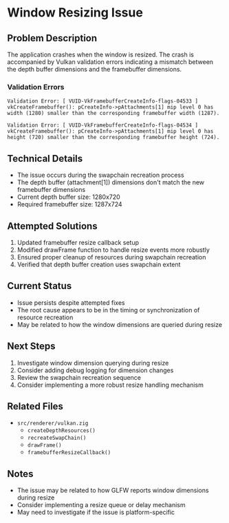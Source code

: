 # Window Resizing Issue

## Problem Description
The application crashes when the window is resized. The crash is accompanied by Vulkan validation errors indicating a mismatch between the depth buffer dimensions and the framebuffer dimensions.

### Validation Errors
```
Validation Error: [ VUID-VkFramebufferCreateInfo-flags-04533 ]
vkCreateFramebuffer(): pCreateInfo->pAttachments[1] mip level 0 has width (1280) smaller than the corresponding framebuffer width (1287).

Validation Error: [ VUID-VkFramebufferCreateInfo-flags-04534 ]
vkCreateFramebuffer(): pCreateInfo->pAttachments[1] mip level 0 has height (720) smaller than the corresponding framebuffer height (724).
```

## Technical Details
- The issue occurs during the swapchain recreation process
- The depth buffer (attachment[1]) dimensions don't match the new framebuffer dimensions
- Current depth buffer size: 1280x720
- Required framebuffer size: 1287x724

## Attempted Solutions
1. Updated framebuffer resize callback setup
2. Modified drawFrame function to handle resize events more robustly
3. Ensured proper cleanup of resources during swapchain recreation
4. Verified that depth buffer creation uses swapchain extent

## Current Status
- Issue persists despite attempted fixes
- The root cause appears to be in the timing or synchronization of resource recreation
- May be related to how the window dimensions are queried during resize

## Next Steps
1. Investigate window dimension querying during resize
2. Consider adding debug logging for dimension changes
3. Review the swapchain recreation sequence
4. Consider implementing a more robust resize handling mechanism

## Related Files
- `src/renderer/vulkan.zig`
  - `createDepthResources()`
  - `recreateSwapChain()`
  - `drawFrame()`
  - `framebufferResizeCallback()`

## Notes
- The issue may be related to how GLFW reports window dimensions during resize
- Consider implementing a resize queue or delay mechanism
- May need to investigate if the issue is platform-specific 